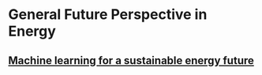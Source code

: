 # General Future Perspective in Energy

## [Machine learning for a sustainable energy future](https://github.com/ThomasXIONG151215/papers_in_energies/blob/main/general_future/Machine%20learning%20for%20a%20sustainable%20energy%20future.pdf)

